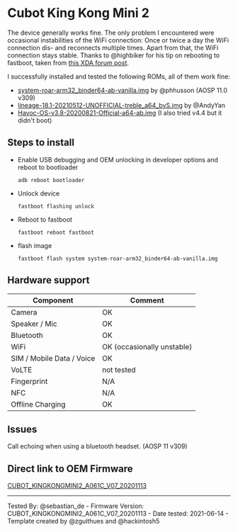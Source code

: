 # Cubot King Kong Mini 2
The device generally works fine. The only problem I encountered were occasional instabilities of the WiFi connection: Once or twice a day the WiFi connection dis- and reconnects multiple times. Apart from that, the WiFi connection stays stable.
Thanks to @highbiker for his tip on rebooting to fastboot, taken from [this XDA forum post](https://forum.xda-developers.com/t/installing-custom-rom-on-cubot-kingkong-mini.4050815/page-9#post-84445303).

I successfully installed and tested the following ROMs, all of them work fine:
* [system-roar-arm32_binder64-ab-vanilla.img](https://github.com/phhusson/treble_experimentations/releases) by @phhusson (AOSP 11.0 v309)
* [lineage-18.1-20210512-UNOFFICIAL-treble_a64_bvS.img](https://sourceforge.net/projects/andyyan-gsi/files/lineage-18.x/) by @AndyYan
* [Havoc-OS-v3.8-20200821-Official-a64-ab.img](https://download.havoc-os.com/?dir=a64-ab) (I also tried v4.4 but it didn't boot)

## Steps to install

* Enable USB debugging and OEM unlocking in developer options and reboot to bootloader
    ```
    adb reboot bootloader
    ```
* Unlock device
    ```
    fastboot flashing unlock
    ```
* Reboot to fastboot
    ```
    fastboot reboot fastboot
    ```
* flash image
    ```
    fastboot flash system system-roar-arm32_binder64-ab-vanilla.img
    ```

## Hardware support

| Component                 |      Comment                                          |
|---------------------------|-------------------------------------------------------|
| Camera                    | OK                                                    |
| Speaker / Mic             | OK                                                    |
| Bluetooth                 | OK                                                    |
| WiFi                      | OK (occasionally unstable)                            |
| SIM / Mobile Data / Voice | OK                                                    |
| VoLTE                     | not tested                                            |
| Fingerprint               | N/A                                                   |
| NFC                       | N/A                                                   |
| Offline Charging          | OK                                                    |

## Issues
Call echoing when using a bluetooth headset. (AOSP 11 v309)

## Direct link to OEM Firmware
[CUBOT_KINGKONGMINI2_A061C_V07_20201113](https://mega.nz/file/YR9kiCya#iBLECZfQ2JwTVKqm8R4rOjRC8nTg2b6EU45TkeyN-UM)

---
Tested By: @sebastian_de - Firmware Version: CUBOT_KINGKONGMINI2_A061C_V07_20201113 - Date tested: 2021-06-14 - Template created by @zguithues and @hackintosh5

